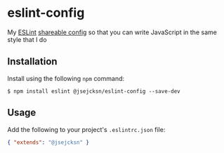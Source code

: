 # eslint-config

My [ESLint](https://eslint.org/) [shareable config](https://eslint.org/docs/developer-guide/shareable-configs) so that you can write JavaScript in the same style that I do

## Installation

Install using the following `npm` command:

`$ npm install eslint @jsejcksn/eslint-config --save-dev`

## Usage

Add the following to your project's `.eslintrc.json` file:

``` json
{ "extends": "@jsejcksn" }
```
